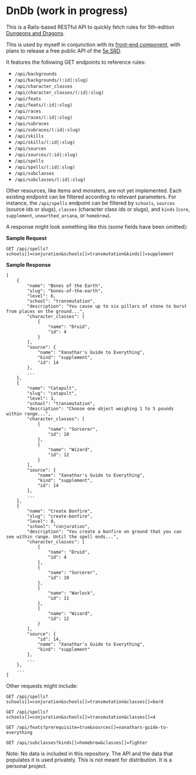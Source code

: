# DnDb (work in progress)

This is a Rails-based RESTful API to quickly fetch rules for 5th-edition [Dungeons and Dragons](http://dnd.wizards.com/).

This is used by myself in conjunction with its [front-end component](https://github.com/gdrandal/dnd-frontend), with plans to release a free public API of the [5e SRD](http://dnd.wizards.com/articles/features/systems-reference-document-srd).

It features the following GET endpoints to reference rules:

* `/api/backgrounds`
* `/api/backgrounds/(:id|:slug)`
* `/api/character_classes`
* `/api/character_classes/(:id|:slug)`
* `/api/feats`
* `/api/feats/(:id|:slug)`
* `/api/races`
* `/api/races/(:id|:slug)`
* `/api/subraces`
* `/api/subraces/(:id|:slug)`
* `/api/skills`
* `/api/skills/(:id|:slug)`
* `/api/sources`
* `/api/sources/(:id|:slug)`
* `/api/spells`
* `/api/spells/(:id|:slug)`
* `/api/subclasses`
* `/api/subclasses/(:id|:slug)`

Other resources, like items and monsters, are not yet implemented. Each existing endpoint can be filtered according to relevant parameters. For instance, the `/api/spells` endpoint can be filtered by `schools`, `sources` (source ids or slugs), `classes` (character class ids or slugs), and `kinds` (`core`, `supplement`, `unearthed_arcana`, or `homebrew`).

A response might look something like this (some fields have been omitted):

**Sample Request**

`GET /api/spells?schools[]=conjuration&schools[]=transmutation&kinds[]=supplement`

**Sample Response**

```
[
	{
		"name": "Bones of the Earth",
		"slug": "bones-of-the-earth",
		"level": 6,
		"school": "transmutation",
		"description": "You cause up to six pillars of stone to burst from places on the ground...",
		"character_classes": [
			{
				"name": "Druid",
				"id": 4
			}
		],
		"source": {
			"name": "Xanathar's Guide to Everything",
			"kind": "supplement",
			"id": 14
		},
		...
	},
	{
		"name": "Catapult",
		"slug": "catapult",
		"level": 1,
		"school": "transmutation",
		"description": "Choose one object weighing 1 to 5 pounds within range...",
		"character_classes": [
			{
				"name": "Sorcerer",
				"id": 10
			},
			{
				"name": "Wizard",
				"id": 12
			}
		],
		"source": {
			"name": "Xanathar's Guide to Everything",
			"kind": "supplement",
			"id": 14
		},
		...
	},
	{
		"name": "Create Bonfire",
		"slug": "create-bonfire",
		"level": 0,
		"school": "conjuration",
		"description": "You create a bonfire on ground that you can see within range. Until the spell ends...",
		"character_classes": [
			{
				"name": "Druid",
				"id": 4
			},
			{
				"name": "Sorcerer",
				"id": 10
			},
			{
				"name": "Warlock",
				"id": 11
			},
			{
				"name": "Wizard",
				"id": 12
			}
		],
		"source": {
			"id": 14,
			"name": "Xanathar's Guide to Everything",
			"kind": "supplement"
		},
		...
	},
	...
]
```

Other requests might include:

`GET /api/spells?schools[]=conjuration&schools[]=transmutation&classes[]=bard`

`GET /api/spells?schools[]=conjuration&schools[]=transmutation&classes[]=4`

`GET /api/feats?prerequisite=true&sources[]=xanathars-guide-to-everything`

`GET /api/subclasses?kinds[]=homebrew&classes[]=fighter`

Note: No data is included in this repository. The API and the data that populates it is used privately. This is not meant for distribution. It is a personal project.
